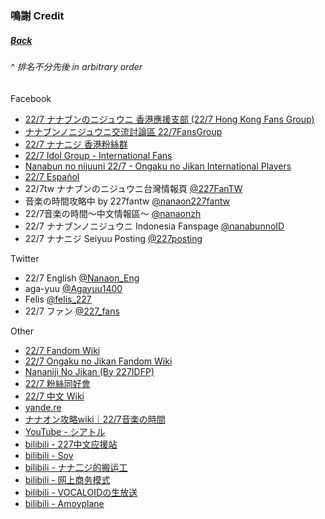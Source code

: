 ﻿### 鳴謝 Credit
##### [Back](../readme.md)

###### _^ 排名不分先後 in arbitrary order_
Facebook
- <a target="_blank" rel="noopener noreferrer" href="https://www.facebook.com/groups/2591995264350406">22/7 ナナブンのニジュウニ 香港應援支部 (22/7 Hong Kong Fans Group)</a>
- <a target="_blank" rel="noopener noreferrer" href="https://www.facebook.com/groups/227FG/">ナナブンノニジュウニ交流討論區 22/7FansGroup</a>
- <a target="_blank" rel="noopener noreferrer" href="https://www.facebook.com/groups/670251690221688">22/7 ナナニジ 香港粉絲群</a>
- <a target="_blank" rel="noopener noreferrer" href="https://www.facebook.com/groups/274226923142369/">22/7 Idol Group - International Fans</a>
- <a target="_blank" rel="noopener noreferrer" href="https://www.facebook.com/groups/703619237062957/">Nanabun no nijuuni 22/7 - Ongaku no Jikan International Players</a>
- <a target="_blank" rel="noopener noreferrer" href="https://www.facebook.com/227-Español-109757294180898/">22/7 Español</a>
- 22/7tw ナナブンのニジュウニ台灣情報頁 <a target="_blank" rel="noopener noreferrer" href="https://www.facebook.com/227FanTW/">@227FanTW</a>
- 音楽の時間攻略中 by 227fantw <a target="_blank" rel="noopener noreferrer" href="https://www.facebook.com/nanaon227fantw/">@nanaon227fantw</a>
- 22/7音楽の時間～中文情報區～ <a target="_blank" rel="noopener noreferrer" href="https://www.facebook.com/nanaonzh/">@nanaonzh</a>
- 22/7 ナナブンノニジュウニ Indonesia Fanspage <a target="_blank" rel="noopener noreferrer" href="https://www.facebook.com/pg/nanabunnoID/">@nanabunnoID</a>
- 22/7 ナナニジ Seiyuu Posting <a target="_blank" rel="noopener noreferrer" href="https://www.facebook.com/227posting/">@227posting</a>

Twitter
- 22/7 English <a target="_blank" rel="noopener noreferrer" href="https://twitter.com/Nanaon_Eng">@Nanaon_Eng</a>
- aga-yuu <a target="_blank" rel="noopener noreferrer" href="https://twitter.com/Agayuu1400">@Agayuu1400</a>
- Felis <a target="_blank" rel="noopener noreferrer" href="https://twitter.com/felis_227">@felis_227</a>
- 22/7 ファン <a target="_blank" rel="noopener noreferrer" href="https://twitter.com/227_fans">@227_fans</a>

Other
- <a target="_blank" rel="noopener noreferrer" href="https://nanabunnonijyuuni.fandom.com/wiki/22/7_Wiki">22/7 Fandom Wiki</a>
- <a target="_blank" rel="noopener noreferrer" href="https://nanaon.fandom.com/wiki/Nanabunnonijyuuni:_Ongaku_no_Jikan_Wiki">22/7 Ongaku no Jikan Fandom Wiki</a>
- <a target="_blank" rel="noopener noreferrer" href="https://www.nananijinojikan.my.id/">Nananiji No Jikan (By 227IDFP)</a>
- <a target="_blank" rel="noopener norrferrer" href="https://227.ouen.tw">22/7 粉絲同好會</a>
- <a target="_blank" rel="noopener noreferrer" href="http://227cnwiki.com/wiki/%e9%a6%96%e9%a1%b5">22/7 中文 Wiki</a>
- <a target="_blank" rel="noopener noreferrer" href="https://yande.re/post">yande.re</a>
- <a target="_blank" rel="noopener noreferrer" href="https://appmedia.jp/nanaon">ナナオン攻略wiki｜22/7音楽の時間</a>
- <a target="_blank" rel="noopener noreferrer" href="https://www.youtube.com/channel/UCKazYo0sU_5ca1Ugkqnd4PA">YouTube - シアトル</a>
- <a target="_blank" rel="noopener noreferrer" href="https://space.bilibili.com/118938280/">bilibili - 227中文应援站</a>
- <a target="_blank" rel="noopener noreferrer" href="https://space.bilibili.com/730686/">bilibili - Sov</a>
- <a target="_blank" rel="noopener noreferrer" href="https://space.bilibili.com/571233650/">bilibili - ナナ二ジ的搬运工</a>
- <a target="_blank" rel="noopener noreferrer" href="https://space.bilibili.com/310812531/">bilibili - 网上商务模式</a>
- <a target="_blank" rel="noopener noreferrer" href="https://space.bilibili.com/942021">bilibili - VOCALOIDの生放送</a>
- <a target="_blank" rel="noopener noreferrer" href="https://space.bilibili.com/5471097/">bilibili - Amoyplane</a><br>